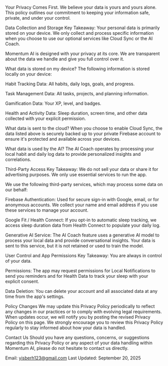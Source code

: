 Your Privacy Comes First.
We believe your data is yours and yours alone. This policy outlines our commitment to keeping your information safe, private, and under your control.

Data Collection and Storage
Key Takeaway: Your personal data is primarily stored on your device. We only collect and process specific information when you choose to use our optional services like Cloud Sync or the AI Coach.

Momentum AI is designed with your privacy at its core. We are transparent about the data we handle and give you full control over it.

What data is stored on my device?
The following information is stored locally on your device:

Habit Tracking Data: All habits, daily logs, goals, and progress.

Task Management Data: All tasks, projects, and planning information.

Gamification Data: Your XP, level, and badges.

Health and Activity Data: Sleep duration, screen time, and other data collected with your explicit permission.

What data is sent to the cloud?
When you choose to enable Cloud Sync, the data listed above is securely backed up to your private Firebase account to ensure it's protected and available across your devices.

What data is used by the AI?
The AI Coach operates by processing your local habit and daily log data to provide personalized insights and correlations.

Third-Party Access
Key Takeaway: We do not sell your data or share it for advertising purposes. We only use essential services to run the app.

We use the following third-party services, which may process some data on our behalf:

Firebase Authentication: Used for secure sign-in with Google, email, or for anonymous accounts. We collect your name and email address if you use these services to manage your account.

Google Fit / Health Connect: If you opt-in to automatic sleep tracking, we access sleep duration data from Health Connect to populate your daily log.

Generative AI Service: The AI Coach feature uses a generative AI model to process your local data and provide conversational insights. Your data is sent to this service, but it is not retained or used to train the model.

User Control and App Permissions
Key Takeaway: You are always in control of your data.

Permissions: The app may request permissions for Local Notifications to send you reminders and for Health Data to track your sleep with your explicit consent.

Data Deletion: You can delete your account and all associated data at any time from the app's settings.

Policy Changes
We may update this Privacy Policy periodically to reflect any changes in our practices or to comply with evolving legal requirements. When updates occur, we will notify you by posting the revised Privacy Policy on this page. We strongly encourage you to review this Privacy Policy regularly to stay informed about how your data is handled.

Contact Us
Should you have any questions, concerns, or suggestions regarding this Privacy Policy or any aspect of your data handling within Momentum AI, please do not hesitate to contact us directly.

Email: yisberh123@gmail.com
Last Updated: September 20, 2025

